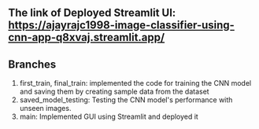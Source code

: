 The link of Deployed Streamlit UI: https://ajayrajc1998-image-classifier-using-cnn-app-q8xvaj.streamlit.app/ 
-------
Branches
-------
1. first_train, final_train: implemented the code for training the CNN model and saving them by creating sample data from the dataset
2. saved_model_testing: Testing the CNN model's performance with unseen images.
3. main: Implemented GUI using Streamlit and deployed it

